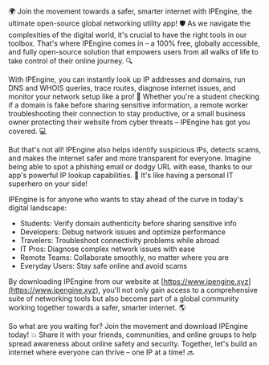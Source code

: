 🌍 Join the movement towards a safer, smarter internet with IPEngine, the ultimate open-source global networking utility app! 🛡️ As we navigate the complexities of the digital world, it's crucial to have the right tools in our toolbox. That's where IPEngine comes in – a 100% free, globally accessible, and fully open-source solution that empowers users from all walks of life to take control of their online journey. 🔍

With IPEngine, you can instantly look up IP addresses and domains, run DNS and WHOIS queries, trace routes, diagnose internet issues, and monitor your network setup like a pro! 📡 Whether you're a student checking if a domain is fake before sharing sensitive information, a remote worker troubleshooting their connection to stay productive, or a small business owner protecting their website from cyber threats – IPEngine has got you covered. 💻

But that's not all! IPEngine also helps identify suspicious IPs, detects scams, and makes the internet safer and more transparent for everyone. Imagine being able to spot a phishing email or dodgy URL with ease, thanks to our app's powerful IP lookup capabilities. 🚀 It's like having a personal IT superhero on your side!

IPEngine is for anyone who wants to stay ahead of the curve in today's digital landscape:

* Students: Verify domain authenticity before sharing sensitive info
* Developers: Debug network issues and optimize performance
* Travelers: Troubleshoot connectivity problems while abroad
* IT Pros: Diagnose complex network issues with ease
* Remote Teams: Collaborate smoothly, no matter where you are
* Everyday Users: Stay safe online and avoid scams

By downloading IPEngine from our website at [https://www.ipengine.xyz](https://www.ipengine.xyz), you'll not only gain access to a comprehensive suite of networking tools but also become part of a global community working together towards a safer, smarter internet. 🌎

So what are you waiting for? Join the movement and download IPEngine today! 💥 Share it with your friends, communities, and online groups to help spread awareness about online safety and security. Together, let's build an internet where everyone can thrive – one IP at a time! 🔜